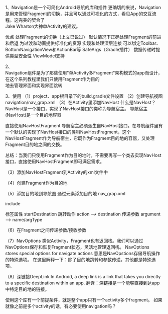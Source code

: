 1、Navigation是一个可简化Android导航的库和插件
更确切的来说，Navigation是用来管理Fragment的切换，并且可以通过可视化的方式，看见App的交互流程。这完美的契合了  
Jake Wharton大神单Activity的建议。

优点
处理Fragment的切换（上文已说过）
默认情况下正确处理Fragment的前进和后退
为过渡和动画提供标准化的资源
实现和处理深层连接
可以绑定Toolbar、BottomNavigationView和ActionBar等
SafeArgs（Gradle插件） 数据传递时提供类型安全性
ViewModel支持

2、  
Navigation组件是为了那些使用"单Activity多Fragment"架构模式的app而设计，在这个系列教程里我们只使用Fragment作为目的  
地去管理界面和实现界面跳转

3、使用
（1）project、app根目录下的build.gradle文件设置
（2）创建导航视图 navigation/nav_grap.xml
（3）在Activity里添加NavHost
什么是NavHost？
NavHost是一个接口，实现了NavHost接口的类称为导航宿主。
导航宿主(NavHost)是一个目的地容器

直接使用NavHostFragment
导航宿主必须派生自NavHost接口。在导航组件里有一个默认的实现了NavHost接口的类叫NavHostFragment，这个  
NavHostFragment作为导航宿主，它既作为Fragment目的地的容器，又处理Fragment目的地之间的交换。

总结：当我们只使用Fragment作为目的地时，不需要再写一个类去实现NavHost接口，直接使用NavHostFragment即可满足需求。

（3）添加NavHostFragment到Activity的xml文件中

（4）创建Fragment作为目的地

（5）添加目的地到导航图
通过<fragment>元素添加目的地 nav_grap.xml

include

标签属性 startDestination
    跳转动作 action --> destination
	传递参数 argument  --> name/argType

（6）在Fragment之间传递参数/接收参数


（7）NavOptions
类似Activity，Fragment也有返回栈。我们可以通过NavOptions保存和恢复Fragment状态，灵活地管理返回栈。
NavOptions stores special options for navigate actions
意思是NavOpstions存储导航操作的特殊选项。
在这里解释一下：除了目的地跳转和参数传递，其他都是特殊选项。

（8）深链接DeepLink
In Android, a deep link is a link that takes you directly to a specific destination within an app.
翻译：深链接是一个能够直接到达app中特定目的地的链接。

使用这个库有一个前提条件，就是整个app只有一个activity多个fragment。
如果就像之前是多个activity的话，有必要使用navigation吗？

